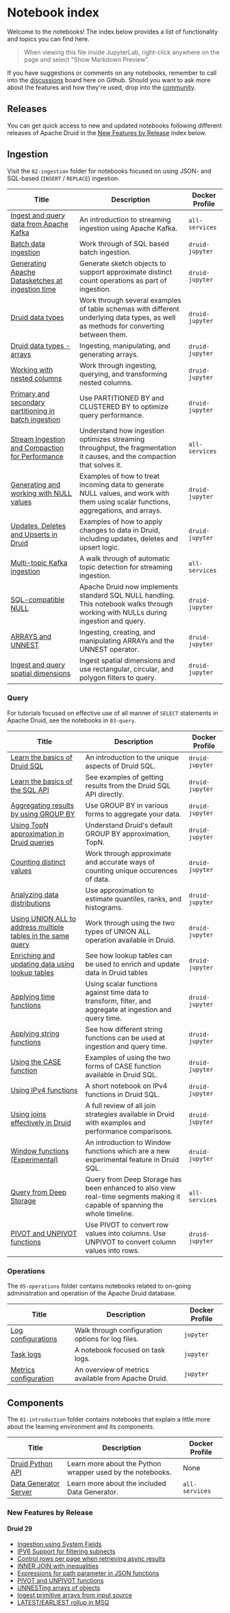 # Notebook index

Welcome to the notebooks! The index below provides a list of functionality and topics you can find here.

> When viewing this file inside JupyterLab, right-click anywhere on the page and select "Show Markdown Preview".

If you have suggestions or comments on any notebooks, remember to call into the [discussions](https://github.com/implydata/learn-druid/discussions) board here on Github. Should you want to ask more about the features and how they're used, drop into the [community](https://druid.apache.org/community).

## Releases

You can get quick access to new and updated notebooks following different releases of Apache Druid in the [New Features by Release](#features_by_release) index below.

## Ingestion

Visit the `02-ingestion` folder for notebooks focused on using JSON- and SQL-based (`INSERT` / `REPLACE`) ingestion.

|Title|Description|Docker Profile|
|---|---|---|
|[Ingest and query data from Apache Kafka](./02-ingestion/01-streaming-from-kafka.ipynb)|An introduction to streaming ingestion using Apache Kafka.|`all-services`|
|[Batch data ingestion](./02-ingestion/02-batch-ingestion.ipynb)|Work through of SQL based batch ingestion.|`druid-jupyter`|
|[Generating Apache Datasketches at ingestion time](./02-ingestion/03-generating-sketches.ipynb)|Generate sketch objects to support approximate distinct count operations as part of ingestion.|`druid-jupyter`|
|[Druid data types](./02-ingestion/04-table-datatypes.ipynb)|Work through several examples of table schemas with different underlying data types, as well as methods for converting between them.|`druid-jupyter`|
|[Druid data types - arrays](./02-ingestion/08-table-datatypes-arrays.ipynb)|Ingesting, manipulating, and generating arrays.|`druid-jupyter`|
|[Working with nested columns](./02-ingestion/05-working-with-nested-columns.ipynb)|Work through ingesting, querying, and transforming nested columns.|`druid-jupyter`|
|[Primary and secondary partitioning in batch ingestion](./02-ingestion/06-partitioning-data.ipynb)|Use PARTITIONED BY and CLUSTERED BY to optimize query performance.|`druid-jupyter`|
|[Stream Ingestion and Compaction for Performance](./02-ingestion/07-partitioning-while-streaming.ipynb)|Understand how ingestion optimizes streaming throughput, the fragmentation it causes, and the compaction that solves it.|`all-services`|
|[Generating and working with NULL values](./02-ingestion/09-generating-and-working-with-nulls.ipynb)|Examples of how to treat incoming data to generate NULL values, and work with them using scalar functions, aggregations, and arrays.|`druid-jupyter`|
|[Updates, Deletes and Upserts in Druid](./02-ingestion/10-updating-data.ipynb)|Examples of how to apply changes to data in Druid, including updates, deletes and upsert logic.|`druid-jupyter`|
|[Multi-topic Kafka ingestion](./02-ingestion/11-stream-from-multiple-topics.ipynb)|A walk through of automatic topic detection for streaming ingestion.|`all-services`|
|[SQL-compatible NULL](./02-ingestion/09-generating-and-working-with-nulls.ipynb)|Apache Druid now implements standard SQL NULL handling. This notebook walks through working with NULLs during ingestion and query.|`druid-jupyter`|
|[ARRAYS and UNNEST](./02-ingestion/08-table-datatypes-arrays.ipynb)|Ingesting, creating, and manipulating ARRAYs and the UNNEST operator.|`druid-jupyter`|
|[Ingest and query spatial dimensions](./02-ingestion/12-spatial-dimensions.ipynb)|Ingest spatial dimensions and use rectangular, circular, and polygon filters to query.|`druid-jupyter`|

### Query

For tutorials focused on effective use of all manner of `SELECT` statements in Apache Druid, see the notebooks in `03-query`.

|Title|Description|Docker Profile|
|---|---|---|
|[Learn the basics of Druid SQL](./03-query/00-using-sql-with-druidapi.ipynb)|An introduction to the unique aspects of Druid SQL.|`druid-jupyter`|
|[Learn the basics of the SQL API](./03-query/12-query-api.ipynb)|See examples of getting results from the Druid SQL API directly.|`druid-jupyter`|
|[Aggregating results by using GROUP BY](./03-query/01-groupby.ipynb)|Use GROUP BY in various forms to aggregate your data.|`druid-jupyter`|
|[Using TopN approximation in Druid queries](./03-query/02-approx-ranking.ipynb)|Understand Druid's default GROUP BY approximation, TopN.|`druid-jupyter`|
|[Counting distinct values](./03-query/03-approx-count-distinct.ipynb)|Work through approximate and accurate ways of counting unique occurences of data.|`druid-jupyter`|
|[Analyzing data distributions](./03-query/04-approx-distribution.ipynb)|Use approximation to estimate quantiles, ranks, and histograms.|`druid-jupyter`|
|[Using UNION ALL to address multiple tables in the same query](./03-query/05-union-operations.ipynb)|Work through using the two types of UNION ALL operation available in Druid.|`druid-jupyter`|
|[Enriching and updating data using lookup tables](./03-query/06-lookup-tables.ipynb)|See how lookup tables can be used to enrich and update data in Druid tables|`druid-jupyter`|
|[Applying time functions](./03-query/07-functions-datetime.ipynb)|Using scalar functions against time data to transform, filter, and aggregate at ingestion and query time.|`druid-jupyter`|
|[Applying string functions](./03-query/08-functions-strings.ipynb)|See how different string functions can be used at ingestion and query time.|`druid-jupyter`|
|[Using the CASE function](./03-query/09-functions-case.ipynb)|Examples of using the two forms of CASE function available in Druid SQL.|`druid-jupyter`|
|[Using IPv4 functions](./03-query/10-functions-ip.ipynb)|A short notebook on IPv4 functions in Druid SQL.|`druid-jupyter`|
|[Using joins effectively in Druid](./03-query/11-joins.ipynb)|A full review of all join strategies available in Druid with examples and performance comparisons.|`druid-jupyter`|
|[Window functions (Experimental)](./03-query/13-query-functions-window.ipynb)|An introduction to Window functions which are a new experimental feature in Druid SQL.|`druid-jupyter`|
|[Query from Deep Storage](./03-query/14-full-timeline-queries.ipynb)|Query from Deep Storage has been enhanced to also view real-time segments making it capable of spanning the whole timeline.|`all-services`| 
|[PIVOT and UNPIVOT functions](./03-query/15-pivot-unpivot.ipynb)|Use PIVOT to convert row values into columns. Use UNPIVOT to convert column values into rows.|`druid-jupyter`| 

### Operations

The `05-operations` folder contains notebooks related to on-going administration and operation of the Apache Druid database.

|Title|Description|Docker Profile|
|---|---|---|
|[Log configurations](./05-operations/01-logs-configuration.ipynb)|Walk through configuration options for log files.|`jupyter`|
|[Task logs](./05-operations/02-logs-asynch.ipynb)|A notebook focused on task logs.|`jupyter`|
|[Metrics configuration](./05-operations/03-metrics-configuration.ipynb)|An overview of metrics available from Apache Druid.|`jupyter`|

## Components

The `01-introduction` folder contains notebooks that explain a little more about the learning environment and its components.

|Title|Description|Docker Profile|
|---|---|---|
|[Druid Python API](./01-introduction/01-druidapi-package-intro.ipynb)|Learn more about the Python wrapper used by the notebooks.|None|
|[Data Generator Server](./01-introduction/02-datagen-intro.ipynb)|Learn more about the included Data Generator.|`all-services`|

### New Features by Release
<a id='features_by_release'></a>

#### Druid 29 
* [Ingestion using System Fields](./02-ingestion/02-batch-ingestion.ipynb#system_fields)
* [IPV6 Support for filtering subnects](./03-query/10-functions-ip.ipynb#ipv6_match)
* [Control rows per page when retrieving async results](./03-query/14-sync-async-queries.ipynb#async_rows_per_page)
* [INNER JOIN with inequalities](./03-query/11-joins.ipynb#join_with_inequality)
* [Expressions for path parameter in JSON functions](./02-ingestion/05-working-with-nested-columns.ipynb#expression_for_path)
* [PIVOT and UNPIVOT functions](./03-query/15-pivot-unpivot.ipynb)
* [UNNESTing arrays of objects](./02-ingestion/08-table-datatypes-arrays.ipynb#json_array_of_objects)
* [Ingest primitive arrays from input source](./02-ingestion/08-table-datatypes-arrays.ipynb#ingest_array)
* [LATEST/EARLIEST rollup in MSQ](./03-query/01-groupby.ipynb#groupby)
